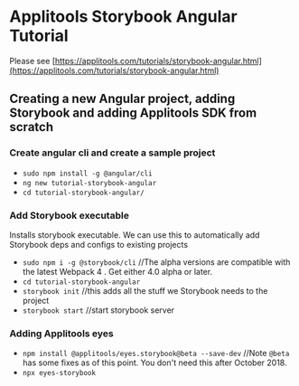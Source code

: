 # Applitools Storybook Angular Tutorial

Please see [https://applitools.com/tutorials/storybook-angular.html](https://applitools.com/tutorials/storybook-angular.html)

## Creating a new Angular project, adding Storybook and adding Applitools SDK from scratch

### Create angular cli and create a sample project

- `sudo npm install -g @angular/cli`
- `ng new tutorial-storybook-angular`
- `cd tutorial-storybook-angular/`


### Add Storybook executable
Installs storybook executable. We can use this to automatically add Storybook deps and configs to existing projects

 - `sudo npm i -g @storybook/cli` //The alpha versions are compatible with the latest Webpack 4 . Get either 4.0 alpha or later.
 - `cd tutorial-storybook-angular`
 - `storybook init` //this adds all the stuff we Storybook needs to the project
 - `storybook start` //start storybook server



### Adding Applitools eyes
- `npm install @applitools/eyes.storybook@beta --save-dev` //Note `@beta` has some fixes as of this point. You don't need this after October 2018.
- `npx eyes-storybook`